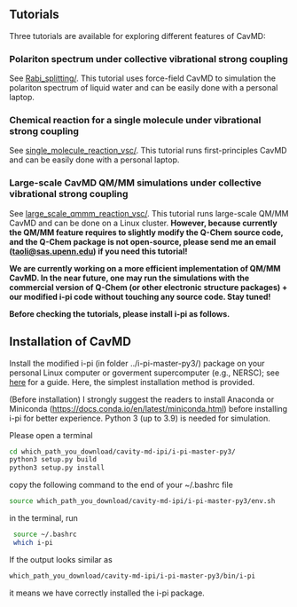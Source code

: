 ## Tutorials

Three tutorials are available for exploring different features of CavMD:

### Polariton spectrum under collective vibrational strong coupling

See [Rabi_splitting/](Rabi_splitting/). This tutorial uses force-field CavMD to simulation the polariton spectrum of liquid water and can be easily done with a personal laptop.

### Chemical reaction for a single molecule under vibrational strong coupling

See [single_molecule_reaction_vsc/](single_molecule_reaction_vsc/). This tutorial runs first-principles CavMD and can be easily done with a personal laptop.

### Large-scale CavMD QM/MM simulations under collective vibrational strong coupling

See [large_scale_qmmm_reaction_vsc/](large_scale_qmmm_reaction_vsc/). This tutorial runs large-scale QM/MM CavMD and can be done on a Linux cluster. **However, because currently the QM/MM feature requires to slightly modify the Q-Chem source code, and the Q-Chem package is not open-source, please send me an email (taoli@sas.upenn.edu) if you need this tutorial!**

**We are currently working on a more efficient implementation of QM/MM CavMD. In the near future, one may run the simulations with the commercial version of Q-Chem (or other electronic structure packages) + our modified i-pi code without touching any source code. Stay tuned!**

**Before checking the tutorials, please install i-pi as follows.**

## Installation of CavMD

Install the modified i-pi (in folder ../i-pi-master-py3/) package on your personal Linux computer or goverment supercomputer (e.g., NERSC); see [here](http://ipi-code.org/resources/documentation/) for a guide. Here, the simplest installation method is provided.

(Before installation) I strongly suggest the readers to install Anaconda or Miniconda (https://docs.conda.io/en/latest/miniconda.html) before installing i-pi for better experience. Python 3 (up to 3.9) is needed for simulation.

  Please open a terminal
```bash
cd which_path_you_download/cavity-md-ipi/i-pi-master-py3/
python3 setup.py build
python3 setup.py install
```
 copy the following command to the end of your ~/.bashrc file
```bash
source which_path_you_download/cavity-md-ipi/i-pi-master-py3/env.sh
```
in the terminal, run
```bash
 source ~/.bashrc
 which i-pi
 ```
 If the output looks similar as
 ```bash
which_path_you_download/cavity-md-ipi/i-pi-master-py3/bin/i-pi
 ```
 it means we have correctly installed the i-pi package.
